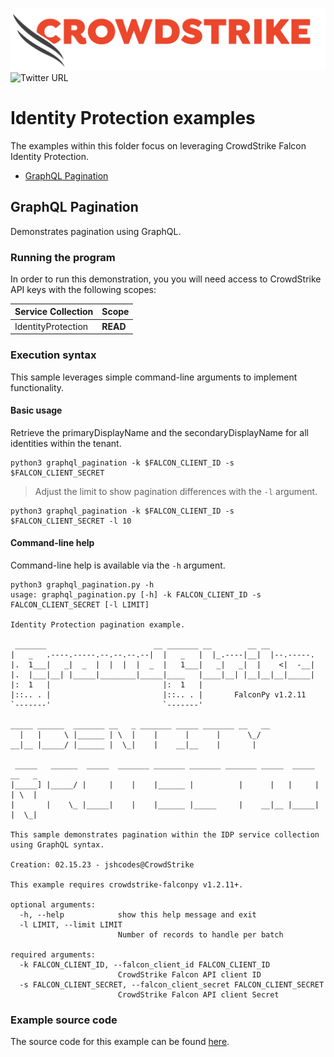 ![CrowdStrike Falcon](https://raw.githubusercontent.com/CrowdStrike/falconpy/main/docs/asset/cs-logo.png)
![Twitter URL](https://img.shields.io/twitter/url?label=Follow%20%40CrowdStrike&style=social&url=https%3A%2F%2Ftwitter.com%2FCrowdStrike)

# Identity Protection examples
The examples within this folder focus on leveraging CrowdStrike Falcon Identity Protection.

- [GraphQL Pagination](#graphql-pagination)

## GraphQL Pagination
Demonstrates pagination using GraphQL.

### Running the program
In order to run this demonstration, you you will need access to CrowdStrike API keys with the following scopes:

| Service Collection | Scope |
| :---- | :---- |
| IdentityProtection | __READ__ |

### Execution syntax
This sample leverages simple command-line arguments to implement functionality.

#### Basic usage
Retrieve the primaryDisplayName and the secondaryDisplayName for all identities within the tenant.

```shell
python3 graphql_pagination -k $FALCON_CLIENT_ID -s $FALCON_CLIENT_SECRET
```

> Adjust the limit to show pagination differences with the `-l` argument.

```shell
python3 graphql_pagination -k $FALCON_CLIENT_ID -s $FALCON_CLIENT_SECRET -l 10
```

#### Command-line help
Command-line help is available via the `-h` argument.

```shell
python3 graphql_pagination.py -h
usage: graphql_pagination.py [-h] -k FALCON_CLIENT_ID -s FALCON_CLIENT_SECRET [-l LIMIT]

Identity Protection pagination example.

 _______                        __ _______ __        __ __
|   _   .----.-----.--.--.--.--|  |   _   |  |_.----|__|  |--.-----.
|.  1___|   _|  _  |  |  |  |  _  |   1___|   _|   _|  |    <|  -__|
|.  |___|__| |_____|________|_____|____   |____|__| |__|__|__|_____|
|:  1   |                         |:  1   |
|::.. . |                         |::.. . |       FalconPy v1.2.11
`-------'                         `-------'

_____ ______  _______ __   _ _______ _____ _______ __   __
  |   |     \ |______ | \  |    |      |      |      \_/
__|__ |_____/ |______ |  \_|    |    __|__    |       |

 _____   ______  _____  _______ _______ _______ _______ _____  _____  __   _
|_____] |_____/ |     |    |    |______ |          |      |   |     | | \  |
|       |    \_ |_____|    |    |______ |_____     |    __|__ |_____| |  \_|

This sample demonstrates pagination within the IDP service collection using GraphQL syntax.

Creation: 02.15.23 - jshcodes@CrowdStrike

This example requires crowdstrike-falconpy v1.2.11+.

optional arguments:
  -h, --help            show this help message and exit
  -l LIMIT, --limit LIMIT
                        Number of records to handle per batch

required arguments:
  -k FALCON_CLIENT_ID, --falcon_client_id FALCON_CLIENT_ID
                        CrowdStrike Falcon API client ID
  -s FALCON_CLIENT_SECRET, --falcon_client_secret FALCON_CLIENT_SECRET
                        CrowdStrike Falcon API client Secret
```

### Example source code
The source code for this example can be found [here](graphql_pagination.py).